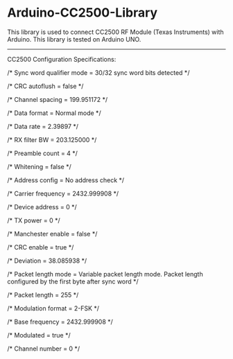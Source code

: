 Arduino-CC2500-Library
======================

This library is used to connect CC2500 RF Module (Texas Instruments) with Arduino. 
This library is tested on Arduino UNO.

------------------------------------------------------------------------------------

CC2500 Configuration Specifications:

/* Sync word qualifier mode = 30/32 sync word bits detected */

/* CRC autoflush = false */

/* Channel spacing = 199.951172 */

/* Data format = Normal mode */

/* Data rate = 2.39897 */

/* RX filter BW = 203.125000 */

/* Preamble count = 4 */

/* Whitening = false */

/* Address config = No address check */

/* Carrier frequency = 2432.999908 */

/* Device address = 0 */

/* TX power = 0 */

/* Manchester enable = false */

/* CRC enable = true */

/* Deviation = 38.085938 */

/* Packet length mode = Variable packet length mode. Packet length configured by the first byte after sync word */

/* Packet length = 255 */

/* Modulation format = 2-FSK */

/* Base frequency = 2432.999908 */

/* Modulated = true */

/* Channel number = 0 */
